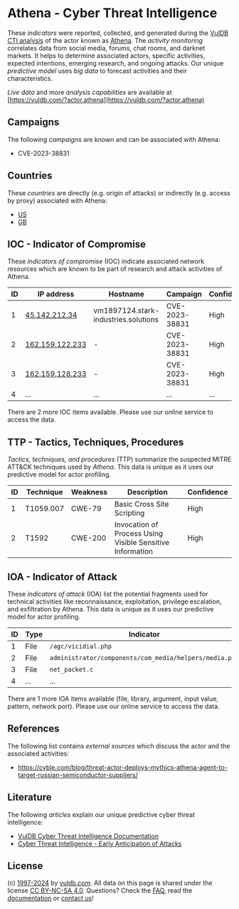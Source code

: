 # Athena - Cyber Threat Intelligence

These _indicators_ were reported, collected, and generated during the [VulDB CTI analysis](https://vuldb.com/?kb.cti) of the actor known as [Athena](https://vuldb.com/?actor.athena). The _activity monitoring_ correlates data from social media, forums, chat rooms, and darknet markets. It helps to determine associated actors, specific activities, expected intentions, emerging research, and ongoing attacks. Our unique _predictive model_ uses _big data_ to forecast activities and their characteristics.

_Live data_ and more _analysis capabilities_ are available at [https://vuldb.com/?actor.athena](https://vuldb.com/?actor.athena)

## Campaigns

The following _campaigns_ are known and can be associated with Athena:

* CVE-2023-38831

## Countries

These _countries_ are directly (e.g. origin of attacks) or indirectly (e.g. access by proxy) associated with Athena:

* [US](https://vuldb.com/?country.us)
* [GB](https://vuldb.com/?country.gb)

## IOC - Indicator of Compromise

These _indicators of compromise_ (IOC) indicate associated network resources which are known to be part of research and attack activities of Athena.

ID | IP address | Hostname | Campaign | Confidence
-- | ---------- | -------- | -------- | ----------
1 | [45.142.212.34](https://vuldb.com/?ip.45.142.212.34) | vm1897124.stark-industries.solutions | CVE-2023-38831 | High
2 | [162.159.122.233](https://vuldb.com/?ip.162.159.122.233) | - | CVE-2023-38831 | High
3 | [162.159.128.233](https://vuldb.com/?ip.162.159.128.233) | - | CVE-2023-38831 | High
4 | ... | ... | ... | ...

There are 2 more IOC items available. Please use our online service to access the data.

## TTP - Tactics, Techniques, Procedures

_Tactics, techniques, and procedures_ (TTP) summarize the suspected MITRE ATT&CK techniques used by _Athena_. This data is unique as it uses our predictive model for actor profiling.

ID | Technique | Weakness | Description | Confidence
-- | --------- | -------- | ----------- | ----------
1 | T1059.007 | CWE-79 | Basic Cross Site Scripting | High
2 | T1592 | CWE-200 | Invocation of Process Using Visible Sensitive Information | High

## IOA - Indicator of Attack

These _indicators of attack_ (IOA) list the potential fragments used for technical activities like reconnaissance, exploitation, privilege escalation, and exfiltration by Athena. This data is unique as it uses our predictive model for actor profiling.

ID | Type | Indicator | Confidence
-- | ---- | --------- | ----------
1 | File | `/agc/vicidial.php` | High
2 | File | `administrator/components/com_media/helpers/media.php` | High
3 | File | `net_packet.c` | Medium
4 | ... | ... | ...

There are 1 more IOA items available (file, library, argument, input value, pattern, network port). Please use our online service to access the data.

## References

The following list contains _external sources_ which discuss the actor and the associated activities:

* https://cyble.com/blog/threat-actor-deploys-mythics-athena-agent-to-target-russian-semiconductor-suppliers/

## Literature

The following _articles_ explain our unique predictive cyber threat intelligence:

* [VulDB Cyber Threat Intelligence Documentation](https://vuldb.com/?kb.cti)
* [Cyber Threat Intelligence - Early Anticipation of Attacks](https://www.scip.ch/en/?labs.20201022)

## License

(c) [1997-2024](https://vuldb.com/?kb.changelog) by [vuldb.com](https://vuldb.com/?kb.about). All data on this page is shared under the license [CC BY-NC-SA 4.0](https://creativecommons.org/licenses/by-nc-sa/4.0/). Questions? Check the [FAQ](https://vuldb.com/?kb.faq), read the [documentation](https://vuldb.com/?kb) or [contact us](https://vuldb.com/?contact)!
